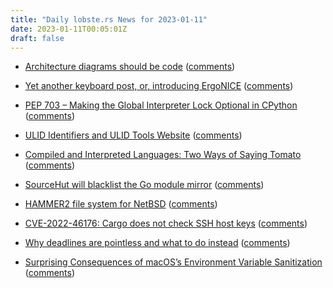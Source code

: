 ```yaml
---
title: "Daily lobste.rs News for 2023-01-11"
date: 2023-01-11T00:05:01Z
draft: false
---
```






- [Architecture diagrams should be code](https://brianmckenna.org/blog/architecture_code)
  ([comments](https://lobste.rs/s/i40mos/architecture_diagrams_should_be_code))



- [Yet another keyboard post, or, introducing ErgoNICE](https://val.packett.cool/blog/ergonice/)
  ([comments](https://lobste.rs/s/qi9z5m/yet_another_keyboard_post_introducing))



- [PEP 703 – Making the Global Interpreter Lock Optional in CPython](https://peps.python.org/pep-0703/)
  ([comments](https://lobste.rs/s/nob4vg/pep_703_making_global_interpreter_lock))



- [ULID Identifiers and ULID Tools Website](https://pgrs.net/2023/01/10/ulid-identifiers-and-ulid-tools-website/)
  ([comments](https://lobste.rs/s/qk1xrx/ulid_identifiers_ulid_tools_website))



- [Compiled and Interpreted Languages: Two Ways of Saying Tomato](https://tratt.net/laurie/blog/2023/compiled_and_interpreted_languages_two_ways_of_saying_tomato.html)
  ([comments](https://lobste.rs/s/evkxyk/compiled_interpreted_languages_two_ways))



- [SourceHut will blacklist the Go module mirror](https://sourcehut.org/blog/2023-01-09-gomodulemirror/)
  ([comments](https://lobste.rs/s/ag0slu/sourcehut_will_blacklist_go_module))



- [HAMMER2 file system for NetBSD](https://github.com/kusumi/netbsd_hammer2)
  ([comments](https://lobste.rs/s/glsdjh/hammer2_file_system_for_netbsd))



- [CVE-2022-46176: Cargo does not check SSH host keys](https://seclists.org/oss-sec/2023/q1/13)
  ([comments](https://lobste.rs/s/rwwglc/cve_2022_46176_cargo_does_not_check_ssh))



- [Why deadlines are pointless and what to do instead](https://lucasfcosta.com/2022/09/15/deadlines.html)
  ([comments](https://lobste.rs/s/b1lenj/why_deadlines_are_pointless_what_do))



- [Surprising Consequences of macOS’s Environment Variable Sanitization](https://hynek.me/articles/macos-dyld-env/)
  ([comments](https://lobste.rs/s/hkyhzc/surprising_consequences_macos_s))


